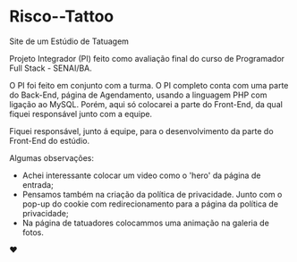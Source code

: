 # Risco--Tattoo
Site de um Estúdio de Tatuagem

Projeto Integrador (PI) feito como avaliação final do curso de Programador Full Stack - SENAI/BA.

O PI foi feito em conjunto com a turma.  O PI completo conta com uma parte do Back-End, página de Agendamento, usando a linguagem PHP com ligação ao MySQL. 
Porém, aqui só colocarei a parte do Front-End, da qual fiquei responsável junto com a equipe.

Fiquei responsável, junto á equipe, para o desenvolvimento da parte do Front-End do estúdio. 

Algumas observações:
- Achei interessante colocar um video como o 'hero' da página de entrada;
- Pensamos também na criação da política de privacidade. Junto com o pop-up do cookie com redirecionamento para a página da política de privacidade;
- Na página de tatuadores colocammos uma animação na galeria de fotos. 



&hearts;
